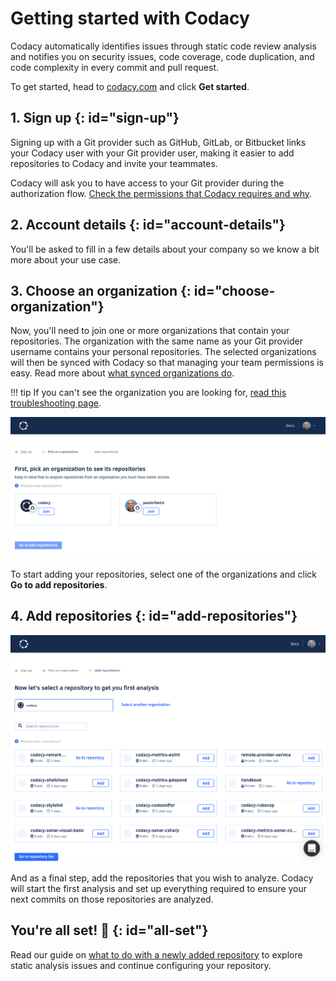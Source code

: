 # Getting started with Codacy

Codacy automatically identifies issues through static code review analysis and notifies you on security issues, code coverage, code duplication, and code complexity in every commit and pull request.

To get started, head to [codacy.com](https://www.codacy.com/) and click **Get started**.

## 1. Sign up {: id="sign-up"}

Signing up with a Git provider such as GitHub, GitLab, or Bitbucket links your Codacy user with your Git provider user, making it easier to add repositories to Codacy and invite your teammates.

Codacy will ask you to have access to your Git provider during the authorization flow. [Check the permissions that Codacy requires and why](which-permissions-does-codacy-need-from-my-account.md).

## 2. Account details {: id="account-details"}

You'll be asked to fill in a few details about your company so we know a bit more about your use case.

## 3. Choose an organization {: id="choose-organization"}

Now, you'll need to join one or more organizations that contain your repositories. The organization with the same name as your Git provider username contains your personal repositories. The selected organizations will then be synced with Codacy so that managing your team permissions is easy. Read more about [what synced organizations do](../organizations/what-are-synced-organizations.md). 

!!! tip
    If you can't see the organization you are looking for, [read this troubleshooting page](../organizations/why-cant-i-see-my-organization.md).

![Choosing an organization](images/getting-started-choose-organization.png)

To start adding your repositories, select one of the organizations and click **Go to add repositories**.

## 4. Add repositories {: id="add-repositories"}

![Adding repositories](images/getting-started-add-repository.png)

And as a final step, add the repositories that you wish to analyze. Codacy will start the first analysis and set up everything required to ensure your next commits on those repositories are analyzed.

## You're all set! 🎉 {: id="all-set"}

Read our guide on [what to do with a newly added repository](i-added-a-repository-now-what.md) to explore static analysis issues and continue configuring your repository.

